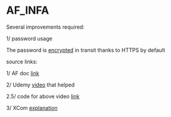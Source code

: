 # AF_INFA

Several improvements required:  

1/ password usage

The password is [encrypted](https://stackoverflow.com/questions/70052068/python-requests-library-how-to-ensure-https-requests) in transit thanks to HTTPS by default

source links:  

1/ AF doc [link](https://airflow.apache.org/docs/apache-airflow/stable/concepts/xcoms.html)  

2/ Udemy [video](https://www.youtube.com/watch?v=8veO7-SN5ZY&ab_channel=DatawithMarc) that helped  

2.5/ code for above video [link](https://www.notion.so/Solution-fdea635b3c894d0c856148ba2370fc47)  

3/ XCom [explanation](https://marclamberti.com/blog/airflow-xcom/)  
